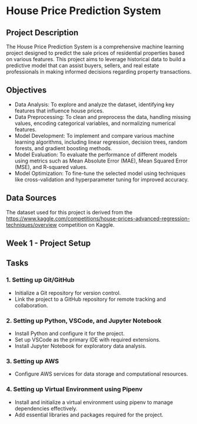 # House Price Prediction System

## Project Description
The House Price Prediction System is a comprehensive machine learning project designed to predict the sale prices of residential properties based on various features. This project aims to leverage historical data to build a predictive model that can assist buyers, sellers, and real estate professionals in making informed decisions regarding property transactions.

## Objectives
- Data Analysis: To explore and analyze the dataset, identifying key features that influence house prices.
- Data Preprocessing: To clean and preprocess the data, handling missing values, encoding categorical variables, and normalizing numerical features.
- Model Development: To implement and compare various machine learning algorithms, including linear regression, decision trees, random forests, and gradient boosting methods.
- Model Evaluation: To evaluate the performance of different models using metrics such as Mean Absolute Error (MAE), Mean Squared Error (MSE), and R-squared values.
- Model Optimization: To fine-tune the selected model using techniques like cross-validation and hyperparameter tuning for improved accuracy.

## Data Sources
The dataset used for this project is derived from the https://www.kaggle.com/competitions/house-prices-advanced-regression-techniques/overview competition on Kaggle.

## Week 1 - Project Setup

## Tasks
### 1. Setting up Git/GitHub

- Initialize a Git repository for version control.
- Link the project to a GitHub repository for remote tracking and collaboration.
### 2. Setting up Python, VSCode, and Jupyter Notebook

- Install Python and configure it for the project.
- Set up VSCode as the primary IDE with required extensions.
- Install Jupyter Notebook for exploratory data analysis.
### 3. Setting up AWS

- Configure AWS services for data storage and computational resources.
### 4. Setting up Virtual Environment using Pipenv

- Install and initialize a virtual environment using pipenv to manage dependencies effectively.
- Add essential libraries and packages required for the project.
